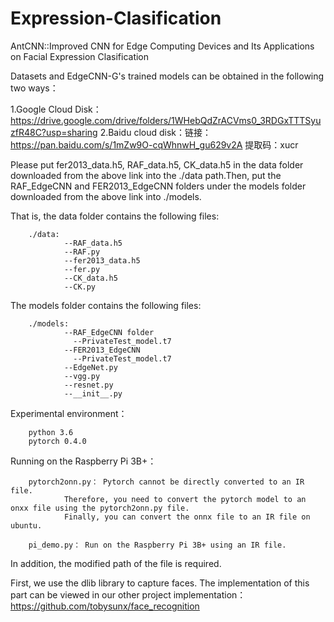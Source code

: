 # Expression-Clasification
AntCNN::Improved CNN for Edge Computing  Devices and Its Applications on Facial Expression  Clasification

Datasets and EdgeCNN-G's trained models can be obtained in the following two ways：

1.Google Cloud Disk：https://drive.google.com/drive/folders/1WHebQdZrACVms0_3RDGxTTTSyuzfR48C?usp=sharing
2.Baidu cloud disk：链接：https://pan.baidu.com/s/1mZw9O-cqWhnwH_gu629v2A 
提取码：xucr 

Please put fer2013_data.h5, RAF_data.h5, CK_data.h5 in the data folder downloaded from the above link into the ./data path.Then, put the RAF_EdgeCNN and FER2013_EdgeCNN folders under the models folder downloaded from the above link into ./models.

That is, the data folder contains the following files: 
        
        ./data:         
                --RAF_data.h5          
                --RAF.py             
                --fer2013_data.h5             
                --fer.py
                --CK_data.h5         
                --CK.py
                
                
The models folder contains the following files: 

        ./models: 
                --RAF_EdgeCNN folder  
                  --PrivateTest_model.t7  
                --FER2013_EdgeCNN
                  --PrivateTest_model.t7
                --EdgeNet.py
                --vgg.py
                --resnet.py
                --__init__.py
        
Experimental environment：

        python 3.6
        pytorch 0.4.0
       
Running on the Raspberry Pi 3B+：
        
        pytorch2onn.py： Pytorch cannot be directly converted to an IR file. 
                Therefore, you need to convert the pytorch model to an onxx file using the pytorch2onn.py file.
                Finally, you can convert the onnx file to an IR file on ubuntu.
        
        pi_demo.py： Run on the Raspberry Pi 3B+ using an IR file.
In addition, the modified path of the file is required.

First, we use the dlib library to capture faces. The  implementation of this part can be viewed in our other project  implementation：https://github.com/tobysunx/face_recognition
